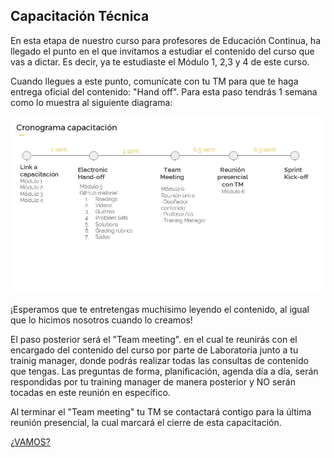 
## Capacitación Técnica

En esta etapa de nuestro curso para profesores de Educación Continua, ha llegado el punto en el que invitamos a estudiar el contenido del curso que vas a dictar. Es decir, ya te estudiaste el Módulo 1, 2,3 y 4 de este curso.

Cuando llegues a este punto, comunícate con tu TM para que te haga entrega oficial del contenido: "Hand off". Para esta paso tendrás 1 semana como lo muestra al siguiente diagrama:

![Diagrama](Diapositiva5.JPG)

¡Esperamos que te entretengas muchisimo leyendo el contenido, al igual que lo hicimos nosotros cuando lo creamos!

El paso posterior será el "Team meeting". en el cual te reunirás con el encargado del contenido del curso por parte de Laboratoria junto a tu trainig manager, donde podrás realizar todas las consultas de contenido que tengas.
Las preguntas de forma, planificación, agenda día a día, serán respondidas por tu training manager de manera posterior y NO serán tocadas en este reunión en específico.

Al terminar el "Team meeting" tu TM se contactará contigo para la última reunión presencial, la cual marcará el cierre de esta capacitación.

[¿VAMOS?](../06-reuniontm/listareunion.md)
